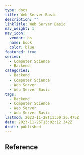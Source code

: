 ```yaml
---
type: docs
title: Web Server Basic
description: ""
linkTitle: Web Server Basic
nav_weight: 1
nav_icon:
  vendor: bs
  name: book
  color: blue
featured: true
series:
  - Computer Science
  - Backend
categories:
  - Backend
  - Computer Science
  - Web Server
  - Web Server Basic
tags:
  - Backend
  - Computer Science
  - Web Server
  - Web Server Basic
lastmod: 2023-11-28T11:50:26.475Z
date: 2023-11-26T13:02:12.342Z
draft: published
---
```


## Reference
